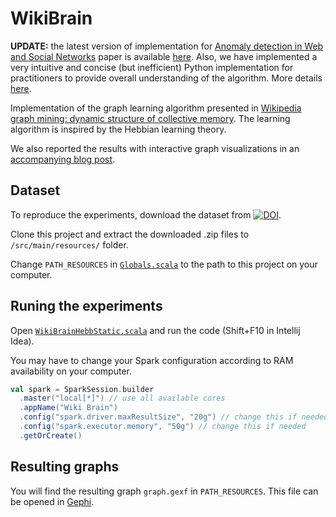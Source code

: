 # WikiBrain
**UPDATE:** the latest version of implementation for [Anomaly detection in Web and Social Networks](https://arxiv.org/abs/1901.09688) paper is available [here](https://github.com/epfl-lts2/sparkwiki/blob/master/src/main/scala/ch/epfl/lts2/wikipedia/PeakFinder.scala). Also, we have implemented a very intuitive and concise (but inefficient) Python implementation for practitioners to provide overall understanding of the algorithm. More details [here](https://github.com/mizvol/anomaly-detection).

Implementation of the graph learning algorithm presented in [Wikipedia graph mining: dynamic structure of collective memory](https://arxiv.org/abs/1710.00398). The learning algorithm is inspired by the Hebbian learning theory.

We also reported the results with interactive graph visualizations in an [accompanying blog post](http://blog.miz.space/research/2017/08/14/wikipedia-collective-memory-dynamic-graph-analysis-graphx-spark-scala-time-series-network/).

## Dataset
To reproduce the experiments, download the dataset from [![DOI](https://zenodo.org/badge/DOI/10.5281/zenodo.886951.svg)](https://doi.org/10.5281/zenodo.886951).

Clone this project and extract the downloaded .zip files to `/src/main/resources/` folder.

Change `PATH_RESOURCES` in [`Globals.scala`](https://github.com/mizvol/WikiBrain/blob/master/src/main/scala/ch/epfl/lts2/Globals.scala) to the path to this project on your computer.

## Runing the experiments
Open [`WikiBrainHebbStatic.scala`](https://github.com/mizvol/WikiBrain/blob/master/src/main/scala/WikiBrainHebbStatic.scala) and run the code (Shift+F10 in Intellij Idea).

You may have to change your Spark configuration according to RAM availability on your computer.

``` scala
val spark = SparkSession.builder
  .master("local[*]") // use all available cores
  .appName("Wiki Brain")
  .config("spark.driver.maxResultSize", "20g") // change this if needed
  .config("spark.executor.memory", "50g") // change this if needed
  .getOrCreate()
 ```

## Resulting graphs
You will find the resulting graph `graph.gexf` in `PATH_RESOURCES`. This file can be opened in [Gephi](https://gephi.org/).
